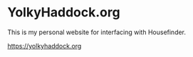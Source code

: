 # YolkyHaddock.org

This is my personal website for interfacing with Housefinder.

https://yolkyhaddock.org
